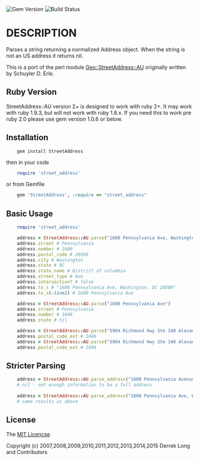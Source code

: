 ![Gem Version](http://img.shields.io/gem/v/StreetAddress.svg)
![Build Status](https://circleci.com/gh/derrek/street-address.svg?style=shield)

# DESCRIPTION
  
Parses a string returning a normalized Address object. When the string is not an US address it returns nil.

This is a port of the perl module [Geo::StreetAddress::AU](https://github.com/timbunce/Geo-StreetAddress-US) originally written by Schuyler D. Erle. 

## Ruby Version
StreetAddress::AU version 2+ is designed to work with ruby 2+.  It may work with ruby 1.9.3, but will not work with ruby 1.8.x. If you need this to work pre ruby 2.0 please use gem version 1.0.6 or below.

## Installation

```shell
    gem install StreetAddress
```

then in your code

```ruby
    require 'street_address'
```

or from Gemfile

```ruby
    gem 'StreetAddress', :require => "street_address"
```

## Basic Usage

```ruby
    require 'street_address'

    address = StreetAddress::AU.parse("1600 Pennsylvania Ave, Washington, DC, 20500")
    address.street # Pennsylvania
    address.number # 1600
    address.postal_code # 20500
    address.city # Washington
    address.state # DC
    address.state_name # District of columbia
    address.street_type # Ave
    address.intersection? # false
    address.to_s # "1600 Pennsylvania Ave, Washington, DC 20500"
    address.to_s(:line1) # 1600 Pennsylvania Ave

    address = StreetAddress::AU.parse("1600 Pennsylvania Ave") 
    address.street # Pennsylvania
    address.number # 1600
    address.state # nil

    address = StreetAddress::AU.parse("5904 Richmond Hwy Ste 340 Alexandria VA 22303-1864")
    address.postal_code_ext # 1846
    address = StreetAddress::AU.parse("5904 Richmond Hwy Ste 340 Alexandria VA 223031864")
    address.postal_code_ext # 1846
```
## Stricter Parsing

```ruby
    address = StreetAddress::AU.parse_address("1600 Pennsylvania Avenue")
    # nil - not enough information to be a full address
    
    address = StreetAddress::AU.parse_address("1600 Pennsylvania Ave, Washington, DC, 20500")
    # same results as above
```

## License
The [MIT Licencse](http://opensource.org/licenses/MIT)

Copyright (c) 2007,2008,2009,2010,2011,2012,2013,2014,2015 Derrek Long and Contributors
